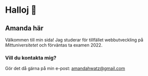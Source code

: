 # Halloj 👋

## Amanda här
Välkommen till min sida! Jag studerar för tillfället webbutveckling på *Mittuniversitetet* och förväntas ta examen 2022.

### Vill du kontakta mig?
Gör det då gärna på min e-post: [amandahwatz@gmail.com](mailto:amandahwatz@gmail.com)



<!--
- 🔭 I’m currently working on ...
- 🌱 I’m currently learning ...
- 👯 I’m looking to collaborate on ...
- 🤔 I’m looking for help with ...
- 💬 Ask me about ...
- 📫 How to reach me: ...
- 😄 Pronouns: ...
- ⚡ Fun fact: ...
-->

